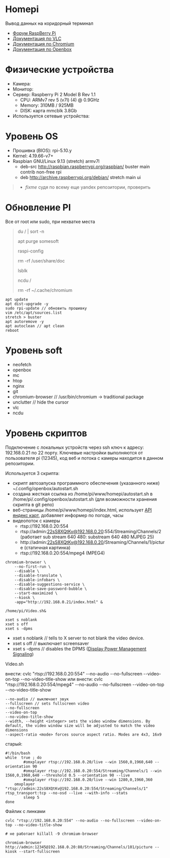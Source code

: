 # Homepi

Вывод данных на коридорный терминал

* [Форум RaspBerry Pi](https://www.raspberrypi.org/forums/)
* [Документация по VLC](https://wiki.videolan.org/Documentation:Command_line/)
* [Документация по Chromium](https://www.chromium.org/Home)
* [Документация по Openbox](http://openbox.org/wiki/Main_Page)

# Физические устройства

* Камера:
* Монитор:
* Сервер: Raspberry Pi 2 Model B Rev 1.1
  * CPU: ARMv7 rev 5 (v7l) (4) @ 0.9GHz
  * Memory: 310MB / 925MB
  * DISK: карта mmcblk 3.8Gb
* Используется сетевые устройства:

# Уровень OS

* Прошивка (BIOS): rpi-5.10.y
* Kernel: 4.19.66-v7+
* Raspbian GNU/Linux 9.13 (stretch) armv7l
  * deb-src http://raspbian.raspberrypi.org/raspbian/ buster main contrib non-free rpi
  * deb http://archive.raspberrypi.org/debian/ stretch main ui
>  * *fixme* судя по всему еще yandex репозитории, проверить

# Обновление PI

Все от root или sudo, при нехватке места
> du / | sort -n
> 
> apt purge somesoft
> 
> raspi-config
> 
> rm -rf /user/share/doc
> 
> lsblk
> 
> ncdu /
> 
> rm -rf ~/.cache/chromium

```
apt update
apt dist-upgrade -y
sudo rpi-update // обновить прошивку
vim /etc/apt/sources.list
stretch > buster
apt autoremove -y
apt autoclean // apt clean
reboot
```

# Уровень soft

* neofetch
* openbox
* mc
* htop
* nginx
* git
* chromium-browser // /usr/bin/chromium   -> traditional package
* unclutter // hide the cursor
* vlc
* ncdu

# Уровень скриптов

Подключение с локальных устройств через ssh ключ к адресу: 192.168.0.21 по 22 порту. Ключевые настройки выполняются от пользователя pi (12345), код веб и потока с камеры находится в данном репозитории.

Используется 3 скрипта:
* скрипт автозапуска программного обеспечения (указанного ниже) ~/.config/openbox/autostart.sh
* создана жесткая ссылка из /home/pi/www/homepi/autostart.sh в /home/pi/.config/openbox/autostart.sh (для возможности хранения скрипта в git репо)
* веб-страницы /home/pi/www/homepi/index.html, использует [API яндекс карт](https://yandex.ru/dev/maps/jsapi/doc/2.1/dg/concepts/load.html), добавляет информер по погоде, часы
* видеопоток с камеры
  * rtsp://192.168.0.20:554
  * rtsp://admin:22sS8XQtKv@192.168.0.20:554/Streaming/Channels/2 (работает sub stream 640 480: substream 640 480 MJPEG 25)
  * http://admin:22sS8XQtKv@192.168.0.20/Streaming/Channels/1/picture (статичная картинка)
  * rtsp://192.168.0.20:554/mpeg4 (MPEG4)

```
chromium-browser \
    --no-first-run \
    --disable \
    --disable-translate \
    --disable-infobars \
    --disable-suggestions-service \
    --disable-save-password-bubble \
    --start-maximized \
    --kiosk \
    -app="http://192.168.0.21/index.html" &

/home/pi/Video.sh&

xset s noblank
xset s off
xset s -dpms
```
* xset s noblank // tells to X server to not blank the video device.
* xset s off // выключает screensaver
* xset s -dpms // disables the DPMS ([Display Power Management Signaling](https://en.wikipedia.org/wiki/VESA_Display_Power_Management_Signaling))

Video.sh

внести: cvlc "rtsp://192.168.0.20:554" --no-audio --no-fullscreen --video-on-top --no-video-title-show
или внести: cvlc "rtsp://192.168.0.20:554/mpeg4" --no-audio --no-fullscreen --video-on-top --no-video-title-show

```
--no-audio // выключает звук
--fullscreen // sets fullscreen video
--no-fullscreen
--video-on-top
--no-video-title-show
--width, --height <integer> sets the video window dimensions. By default, the video window size will be adjusted to match the video dimensions
--aspect-ratio <mode> forces source aspect ratio. Modes are 4x3, 16x9

```

старый:
```
#!/bin/bash
while  true ; do
        #omxplayer rtsp://192.168.0.20/live --win 1560,0,1960,640 --orientation 90
        #omxplayer rtsp://192.168.0.20:554/Streaming/Channels/1 --win 1560,0,1960,640 --threshold 0.5 --orientation 90 --live
        #omxplayer rtsp://192.168.0.20/live --win 1280,0,1960,360
	omxplayer "rtsp://admin:22sS8XQtKv@192.168.0.20:554/Streaming/Channels/1" rtsp_transport:tcp --no-osd --live --with-info --stats
        sleep 5
done
```

Файлик с линками
```
cvlc "rtsp://192.168.0.20:554" --no-audio --no-fullscreen --video-on-top --no-video-title-show

# не работает killall -9 chromium-browser

chromium-browser http://admin:12345@192.168.0.20:80/Streaming/Channels/101/picture --kiosk --start-fullscreen
```
